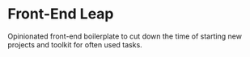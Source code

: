 # Front-End Leap

Opinionated front-end boilerplate to cut down the time of starting new projects and toolkit for often used tasks.
